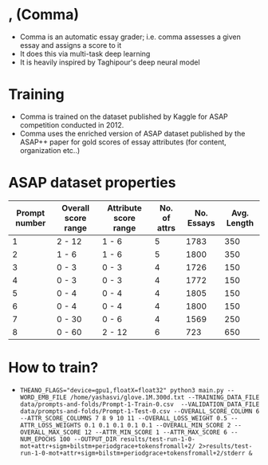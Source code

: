 # **,** (Comma)
* Comma is an automatic essay grader; i.e. comma assesses a given essay and assigns a score to it
* It does this via multi-task deep learning
* It is heavily inspired by Taghipour's deep neural model

# Training
* Comma is trained on the dataset published by Kaggle for ASAP competition conducted in 2012.
* Comma uses the enriched version of ASAP dataset published by the ASAP++ paper for gold scores of essay attributes (for content, organization etc..)

# ASAP dataset properties

| Prompt number | Overall score range | Attribute score range | No. of attrs | No. Essays | Avg. Length |
|---------------|---------------------|-----------------------|--------------|------------|-------------|
|1              |  2 - 12             |         1 - 6         |      5       | 1783       |     350     |
|2              |  1 - 6              |         1 - 6         |      5       | 1800       |     350     |
|3              |  0 - 3              |         0 - 3         |      4       | 1726       |     150     |
|4              |  0 - 3              |         0 - 3         |      4       | 1772       |     150     |
|5              |  0 - 4              |         0 - 4         |      4       | 1805       |     150     |
|6              |  0 - 4              |         0 - 4         |      4       | 1800       |     150     |
|7              |  0 - 30             |         0 - 6         |      4       | 1569       |     250     |
|8              |  0 - 60             |         2 - 12        |      6       | 723        |     650     |

# How to train?
* `THEANO_FLAGS="device=gpu1,floatX=float32" python3 main.py --WORD_EMB_FILE /home/yashasvi/glove.1M.300d.txt --TRAINING_DATA_FILE data/prompts-and-folds/Prompt-1-Train-0.csv  --VALIDATION_DATA_FILE data/prompts-and-folds/Prompt-1-Test-0.csv --OVERALL_SCORE_COLUMN 6 --ATTR_SCORE_COLUMNS 7 8 9 10 11 --OVERALL_LOSS_WEIGHT 0.5 --ATTR_LOSS_WEIGHTS 0.1 0.1 0.1 0.1 0.1 --OVERALL_MIN_SCORE 2 --OVERALL_MAX_SCORE 12 --ATTR_MIN_SCORE 1 --ATTR_MAX_SCORE 6 --NUM_EPOCHS 100 --OUTPUT_DIR results/test-run-1-0-mot+attr+sigm+bilstm+periodgrace+tokensfromall+2/ 2>results/test-run-1-0-mot+attr+sigm+bilstm+periodgrace+tokensfromall+2/stderr &`
